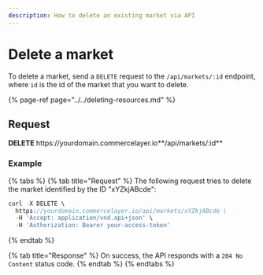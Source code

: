 ```yaml
---
description: How to delete an existing market via API
---
```


# Delete a market

To delete a market, send a `DELETE` request to the `/api/markets/:id` endpoint, where `id` is the id of the market that you want to delete.

{% page-ref page="../../deleting-resources.md" %}

## Request

**DELETE** https://<i></i>yourdomain.commercelayer.io**/api/markets/:id**

### Example

{% tabs %}
{% tab title="Request" %}
The following request tries to delete the market identified by the ID "xYZkjABcde":

```javascript
curl -X DELETE \
  https://yourdomain.commercelayer.io/api/markets/xYZkjABcde \
  -H 'Accept: application/vnd.api+json' \
  -H 'Authorization: Bearer your-access-token'
```
{% endtab %}

{% tab title="Response" %}
On success, the API responds with a `204 No Content` status code.
{% endtab %}
{% endtabs %}
